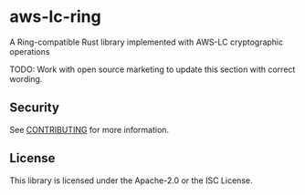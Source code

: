 # aws-lc-ring
A Ring-compatible Rust library implemented with AWS-LC cryptographic operations

TODO: Work with open source marketing to update this section with correct wording. 

## Security

See [CONTRIBUTING](CONTRIBUTING.md#security-issue-notifications) for more information.

## License

This library is licensed under the Apache-2.0 or the ISC License.
